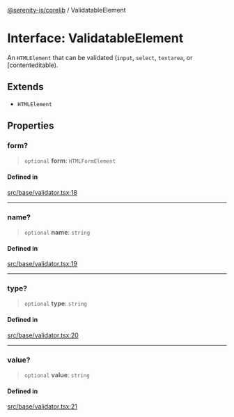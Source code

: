 [@serenity-is/corelib](../README.md) / ValidatableElement

# Interface: ValidatableElement

An `HTMLElement` that can be validated (`input`, `select`, `textarea`, or [contenteditable).

## Extends

- `HTMLElement`

## Properties

### form?

> `optional` **form**: `HTMLFormElement`

#### Defined in

[src/base/validator.tsx:18](https://github.com/serenity-is/serenity/blob/master/packages/corelib/src/base/validator.tsx#L18)

***

### name?

> `optional` **name**: `string`

#### Defined in

[src/base/validator.tsx:19](https://github.com/serenity-is/serenity/blob/master/packages/corelib/src/base/validator.tsx#L19)

***

### type?

> `optional` **type**: `string`

#### Defined in

[src/base/validator.tsx:20](https://github.com/serenity-is/serenity/blob/master/packages/corelib/src/base/validator.tsx#L20)

***

### value?

> `optional` **value**: `string`

#### Defined in

[src/base/validator.tsx:21](https://github.com/serenity-is/serenity/blob/master/packages/corelib/src/base/validator.tsx#L21)

